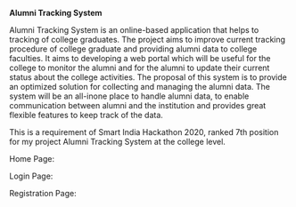 **Alumni Tracking System**

Alumni Tracking System is an online-based application that helps to tracking of college graduates. 
The project aims to improve current tracking procedure of college graduate and providing alumni data to college faculties. 
It aims to developing a web portal which will be useful for the college to monitor the alumni and for the alumni to update
their current status about the college activities. The proposal of this system is to provide an optimized solution for collecting
and managing the alumni data. The system will be an all-inone place to handle alumni data, to enable communication
between alumni and the institution and provides great flexible features to keep track of the data.

This is a requirement of Smart India Hackathon 2020, ranked 7th position for my project Alumni Tracking System at the college level.

Home Page:


Login Page:


Registration Page:


